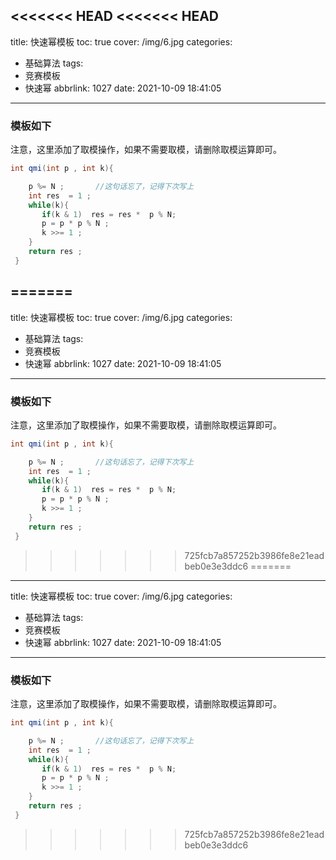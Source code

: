 <<<<<<< HEAD
<<<<<<< HEAD
---
title: 快速幂模板
toc: true
cover: /img/6.jpg
categories:
  - 基础算法
tags:
  - 竞赛模板
  - 快速幂
abbrlink: 1027
date: 2021-10-09 18:41:05
---

### 模板如下

注意，这里添加了取模操作，如果不需要取模，请删除取模运算即可。<!-- more -->

```java
int qmi(int p , int k){

    p %= N ;       //这句话忘了，记得下次写上
    int res  = 1 ;
    while(k){
       if(k & 1)  res = res *  p % N;
       p = p * p % N ;
       k >>= 1 ;
    }
    return res ;
 }
```

=======
---
title: 快速幂模板
toc: true
cover: /img/6.jpg
categories:
  - 基础算法
tags:
  - 竞赛模板
  - 快速幂
abbrlink: 1027
date: 2021-10-09 18:41:05
---

### 模板如下

注意，这里添加了取模操作，如果不需要取模，请删除取模运算即可。<!-- more -->

```java
int qmi(int p , int k){

    p %= N ;       //这句话忘了，记得下次写上
    int res  = 1 ;
    while(k){
       if(k & 1)  res = res *  p % N;
       p = p * p % N ;
       k >>= 1 ;
    }
    return res ;
 }
```

>>>>>>> 725fcb7a857252b3986fe8e21eadbeb0e3e3ddc6
=======
---
title: 快速幂模板
toc: true
cover: /img/6.jpg
categories:
  - 基础算法
tags:
  - 竞赛模板
  - 快速幂
abbrlink: 1027
date: 2021-10-09 18:41:05
---

### 模板如下

注意，这里添加了取模操作，如果不需要取模，请删除取模运算即可。<!-- more -->

```java
int qmi(int p , int k){

    p %= N ;       //这句话忘了，记得下次写上
    int res  = 1 ;
    while(k){
       if(k & 1)  res = res *  p % N;
       p = p * p % N ;
       k >>= 1 ;
    }
    return res ;
 }
```

>>>>>>> 725fcb7a857252b3986fe8e21eadbeb0e3e3ddc6
